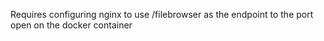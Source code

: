 Requires configuring nginx to use /filebrowser as the endpoint to the port open on the docker container
